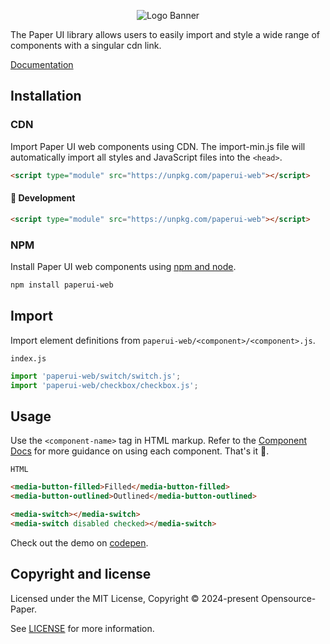 <p align="center">
<img alt="Logo Banner" src="https://paperui.com/banner/banner.svg?sanitize=true"/>
<br/>

<!--<div align="center"><a href='https://ko-fi.com/brick_wall' target='_blank'><img height='30' style='border:0px;height:41px;' src='https://az743702.vo.msecnd.net/cdn/kofi3.png?v=0' border='0' margin-top="10px" alt='Buy Me a Coffee at ko-fi.com'/></a></div>-->
<div align="left">The Paper UI library allows users to easily import and style a wide range of components with a singular cdn link.</div>
<div align="left">

[Documentation](https://paperui.com/)

</div>

## Installation

### CDN

Import Paper UI web components using CDN. The import-min.js file will automatically import all styles and JavaScript files into the ```<head>```.

```html
<script type="module" src="https://unpkg.com/paperui-web"></script>
```
#### 🚧 Development
```html
<script type="module" src="https://unpkg.com/paperui-web"></script>
```

### NPM

Install Paper UI web components using [npm and node](https://nodejs.org/en).

```bash
npm install paperui-web
```

## Import

Import element definitions from ```paperui-web/<component>/<component>.js```.

```index.js```

```js
import 'paperui-web/switch/switch.js';
import 'paperui-web/checkbox/checkbox.js';
```

## Usage

Use the ```<component-name>``` tag in HTML markup. Refer to the [Component Docs](https://paperui.com) for more guidance on using each component. That's it 🎉.

```HTML```

```html
<media-button-filled>Filled</media-button-filled>
<media-button-outlined>Outlined</media-button-outlined>
```

```html
<media-switch></media-switch>
<media-switch disabled checked></media-switch>
```

<!--<p align="center">
<img alt="Logo Banner" src="https://paperui.com/banner/switch.gif?sanitize=true"/>
<br/>-->

Check out the demo on [codepen](https://codepen.io/GreenestGoat/pen/BaeZpvo).

## Copyright and license

Licensed under the MIT License, Copyright © 2024-present Opensource-Paper.

See [LICENSE](https://github.com/Opensource-Paper/PaperUI/blob/main/LICENSE) for more information.
